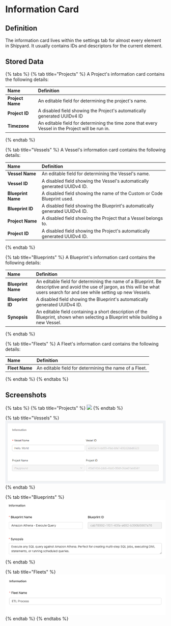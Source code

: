 # Information Card

## Definition

The information card lives within the settings tab for almost every element in Shipyard. It usually contains IDs and descriptors for the current element.

## Stored Data

{% tabs %}
{% tab title="Projects" %}
A Project's information card contains the following details:

| Name | Definition |
| :--- | :--- |
| **Project Name** | An editable field for determining the project's name. |
| **Project ID** | A disabled field showing the Project's automatically generated UUIDv4 ID |
| **Timezone** | An editable field for determining the time zone that every Vessel in the Project will be run in. |
{% endtab %}

{% tab title="Vessels" %}
A Vessel's information card contains the following details:

| Name | Definition |
| :--- | :--- |
| **Vessel Name** | An editable field for determining the Vessel's name. |
| **Vessel ID** | A disabled field showing the Vessel's automatically generated UUIDv4 ID. |
| **Blueprint Name** | A disabled field showing the name of the Custom or Code Blueprint used. |
| **Blueprint ID** | A disabled field showing the Blueprint's automatically generated  UUIDv4 ID. |
| **Project Name** | A disabled field showing the Project that a Vessel belongs to. |
| **Project ID** | A disabled field showing the Project's automatically generated UUIDv4 ID. |
{% endtab %}

{% tab title="Blueprints" %}
A Blueprint's information card contains the following details:

| Name | Definition |
| :--- | :--- |
| **Blueprint Name** | An editable field for determining the name of a Blueprint. Be descriptive and avoid the use of jargon, as this will be what users search for and see while setting up new Vessels. |
| **Blueprint ID** | A disabled field showing the Blueprint's automatically generated  UUIDv4 ID. |
| **Synopsis** | An editable field containing a short description of the Blueprint, shown when selecting a Blueprint while building a new Vessel. |
{% endtab %}

{% tab title="Fleets" %}
A Fleet's information card contains the following details:

| Name | Definition |
| :--- | :--- |
| **Fleet Name** | An editable field for determining the name of a Fleet. |
{% endtab %}
{% endtabs %}

## Screenshots

{% tabs %}
{% tab title="Projects" %}
![](../../.gitbook/assets/image%20%2844%29.png)
{% endtab %}

{% tab title="Vessels" %}
![](../../.gitbook/assets/image%20%2859%29%20%281%29.png)
{% endtab %}

{% tab title="Blueprints" %}
![](../../.gitbook/assets/image%20%2824%29.png)
{% endtab %}

{% tab title="Fleets" %}
![](../../.gitbook/assets/image%20%286%29.png)
{% endtab %}
{% endtabs %}

